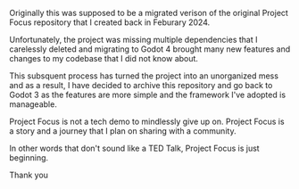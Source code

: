 Originally this was supposed to be a migrated verison of the original Project Focus repository that I created back in Feburary 2024.

Unfortunately, the project was missing multiple dependencies that I carelessly deleted and migrating to Godot 4 brought many new features and changes to my codebase that I did not know about.

This subsquent process has turned the project into an unorganized mess and as a result, I have decided to archive this repository and go back to Godot 3 as the features are more simple and the framework I've adopted is manageable.

Project Focus is not a tech demo to mindlessly give up on. Project Focus is a story and a journey that I plan on sharing with a community.

In other words that don't sound like a TED Talk, Project Focus is just beginning.

Thank you
